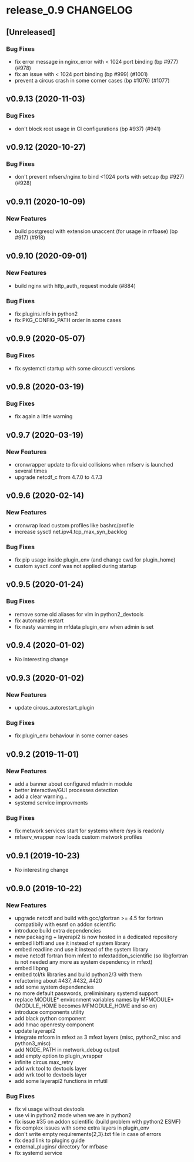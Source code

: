 # release_0.9 CHANGELOG

## [Unreleased]

### Bug Fixes

- fix error message in nginx_error with < 1024 port binding (bp #977) (#978)
- fix an issue with < 1024 port binding (bp #999) (#1001)
- prevent a circus crash in some corner cases (bp #1076) (#1077)

## v0.9.13 (2020-11-03)

### Bug Fixes

- don't block root usage in CI configurations (bp #937) (#941)

## v0.9.12 (2020-10-27)

### Bug Fixes

- don't prevent mfserv/nginx to bind <1024 ports with setcap (bp #927) (#928)

## v0.9.11 (2020-10-09)

### New Features

- build postgresql with extension unaccent (for usage in mfbase) (bp #917) (#918)

## v0.9.10 (2020-09-01)

### New Features

- build nginx with http_auth_request module (#884)

### Bug Fixes

- fix plugins.info in python2
- fix PKG_CONFIG_PATH order in some cases

## v0.9.9 (2020-05-07)

### Bug Fixes

- fix systemctl startup with some circusctl versions

## v0.9.8 (2020-03-19)

### Bug Fixes

- fix again a little warning

## v0.9.7 (2020-03-19)

### New Features

- cronwrapper update to fix uid collisions when mfserv is launched several times
- upgrade netcdf_c from 4.7.0 to 4.7.3

## v0.9.6 (2020-02-14)

### New Features

- cronwrap load custom profiles like bashrc/profile
- increase sysctl net.ipv4.tcp_max_syn_backlog

### Bug Fixes

- fix pip usage inside plugin_env (and change cwd for plugin_home)
- custom sysctl.conf was not applied during startup

## v0.9.5 (2020-01-24)

### Bug Fixes

- remove some old aliases for vim in python2_devtools
- fix automatic restart
- fix nasty warning in mfdata plugin_env when admin is set

## v0.9.4 (2020-01-02)

- No interesting change

## v0.9.3 (2020-01-02)

### New Features

- update circus_autorestart_plugin

### Bug Fixes

- fix plugin_env behaviour in some corner cases

## v0.9.2 (2019-11-01)

### New Features

- add a banner about configured mfadmin module
- better interactive/GUI processes detection
- add a clear warning...
- systemd service improvments

### Bug Fixes

- fix metwork services start for systems where /sys is readonly
- mfserv_wrapper now loads custom metwork profiles

## v0.9.1 (2019-10-23)

- No interesting change

## v0.9.0 (2019-10-22)

### New Features

- upgrade netcdf and build with gcc/gfortran >= 4.5 for fortran compatibily with esmf on addon scientific
- introduce build extra dependencies
- new packaging + layerapi2 is now hosted in a dedicated repository
- embed libffi and use it instead of system library
- embed readline and use it instead of the system library
- move netcdf fortran from mfext to mfextaddon_scientific (so libgfortran is not needed any more as system dependency in mfext)
- embed libpng
- embed tcl/tk libraries and build python2/3 with them
- refactoring about #437, #432, #420
- add some system dependencies
- no more default passwords, prelimininary systemd support
- replace MODULE* environment variables names by MFMODULE* (MODULE_HOME becomes MFMODULE_HOME and so on)
- introduce components utility
- add black python component
- add hmac openresty component
- update layerapi2
- integrate mfcom in mfext as 3 mfext layers (misc, python2_misc and python3_misc)
- add NODE_PATH in metwork_debug output
- add empty option to plugin_wrapper
- infinite circus max_retry
- add wrk tool to devtools layer
- add wrk tool to devtools layer
- add some layerapi2 functions in mfutil

### Bug Fixes

- fix vi usage without devtools
- use vi in python2 mode when we are in python2
- fix issue #35 on addon scientific (build problem with python2 ESMF)
- fix complex issues with some extra layers in plugin_env
- don't write empty requirements{2,3}.txt file in case of errors
- fix dead link to plugins guide
- external_plugins/ directory for mfbase
- fix systemd service


